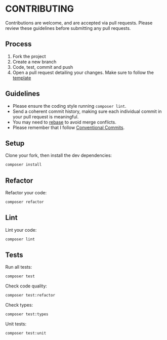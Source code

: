 # CONTRIBUTING

Contributions are welcome, and are accepted via pull requests.
Please review these guidelines before submitting any pull requests.

## Process

1. Fork the project
1. Create a new branch
1. Code, test, commit and push
1. Open a pull request detailing your changes. Make sure to follow the [template](.github/PULL_REQUEST_TEMPLATE.md)

## Guidelines

- Please ensure the coding style running `composer lint`.
- Send a coherent commit history, making sure each individual commit in your pull request is meaningful.
- You may need to [rebase](https://git-scm.com/book/en/v2/Git-Branching-Rebasing) to avoid merge conflicts.
- Please remember that I follow [Conventional Commits](https://www.conventionalcommits.org/en/v1.0.0/).

## Setup

Clone your fork, then install the dev dependencies:

```bash
composer install
```

## Refactor

Refactor your code:

```bash
composer refactor
```

## Lint

Lint your code:

```bash
composer lint
```

## Tests

Run all tests:

```bash
composer test
```

Check code quality:

```bash
composer test:refactor
```

Check types:

```bash
composer test:types
```

Unit tests:

```bash
composer test:unit
```
